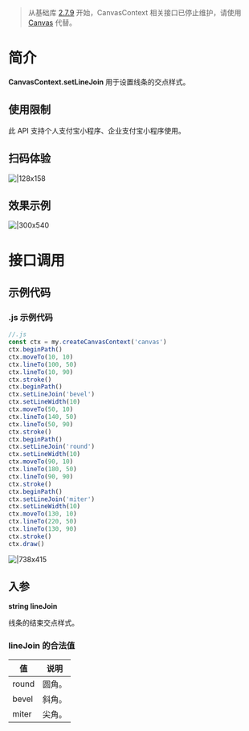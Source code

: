 > 从基础库 [2.7.9](https://opendocs.alipay.com/mini/framework/lib-upgrade-v2) 开始，CanvasContext 相关接口已停止维护，请使用 [Canvas](https://opendocs.alipay.com/mini/01vzqv) 代替。


# 简介
**CanvasContext.setLineJoin** 用于设置线条的交点样式。

## 使用限制
此 API 支持个人支付宝小程序、企业支付宝小程序使用。

## 扫码体验
![|128x158](https://cdn.nlark.com/yuque/0/2021/png/179989/1624959781100-efa5400a-ab1f-4c3e-a6e1-6dde909a7349.png#align=left&display=inline&height=158&margin=%5Bobject%20Object%5D&name=1.png&originHeight=158&originWidth=128&size=17896&status=done&style=stroke&width=128)

## 效果示例
![|300x540](https://cdn.nlark.com/yuque/0/2021/gif/179989/1624959790335-de92102e-f09b-446c-8552-394263b0f6ef.gif#align=left&display=inline&height=540&margin=%5Bobject%20Object%5D&name=2.gif&originHeight=540&originWidth=300&size=1429075&status=done&style=stroke&width=300)

# 接口调用

## 示例代码

### .js 示例代码
```javascript
//.js
const ctx = my.createCanvasContext('canvas')
ctx.beginPath()
ctx.moveTo(10, 10)
ctx.lineTo(100, 50)
ctx.lineTo(10, 90)
ctx.stroke()
ctx.beginPath()
ctx.setLineJoin('bevel')
ctx.setLineWidth(10)
ctx.moveTo(50, 10)
ctx.lineTo(140, 50)
ctx.lineTo(50, 90)
ctx.stroke()
ctx.beginPath()
ctx.setLineJoin('round')
ctx.setLineWidth(10)
ctx.moveTo(90, 10)
ctx.lineTo(180, 50)
ctx.lineTo(90, 90)
ctx.stroke()
ctx.beginPath()
ctx.setLineJoin('miter')
ctx.setLineWidth(10)
ctx.moveTo(130, 10)
ctx.lineTo(220, 50)
ctx.lineTo(130, 90)
ctx.stroke()
ctx.draw()
```

![|738x415](https://cdn.nlark.com/yuque/0/2021/png/179989/1624959850029-64ba288a-2e76-4bd1-9ce0-f167741a1143.png#align=left&display=inline&height=720&margin=%5Bobject%20Object%5D&name=3.png&originHeight=720&originWidth=1280&size=31617&status=done&style=none&width=1280)

## 入参
**string lineJoin**

线条的结束交点样式。

### lineJoin 的合法值
| **值** | **说明** |
| --- | --- |
| round | 圆角。 |
| bevel | 斜角。 |
| miter | 尖角。 |

